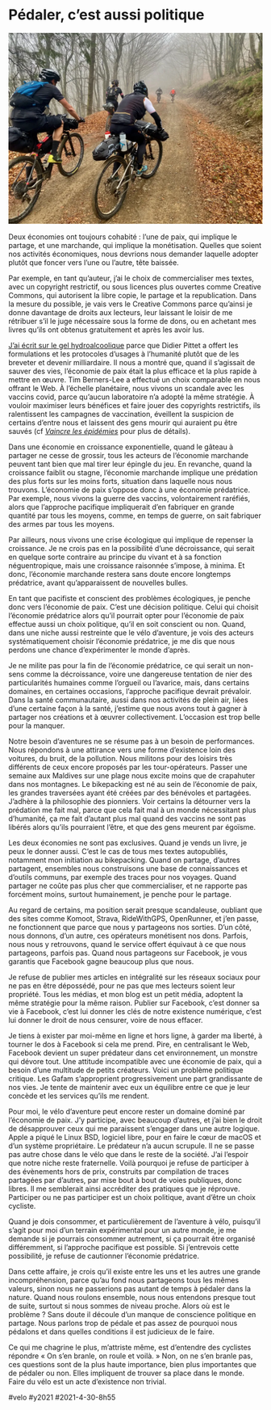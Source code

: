 # Pédaler, c’est aussi politique

![727](_i/IMG_8703.webp)

Deux économies ont toujours cohabité : l’une de paix, qui implique le partage, et une marchande, qui implique la monétisation. Quelles que soient nos activités économiques, nous devrions nous demander laquelle adopter plutôt que foncer vers l’une ou l’autre, tête baissée.

Par exemple, en tant qu’auteur, j’ai le choix de commercialiser mes textes, avec un copyright restrictif, ou sous licences plus ouvertes comme Creative Commons, qui autorisent la libre copie, le partage et la republication. Dans la mesure du possible, je vais vers le Creative Commons parce qu’ainsi je donne davantage de droits aux lecteurs, leur laissant le loisir de me rétribuer s’il le juge nécessaire sous la forme de dons, ou en achetant mes livres qu’ils ont obtenus gratuitement et après les avoir lus.

[J’ai écrit sur le gel hydroalcoolique](../../comments/page/le-geste-qui-sauve.md) parce que Didier Pittet a offert les formulations et les protocoles d’usages à l’humanité plutôt que de les breveter et devenir milliardaire. Il nous a montré que, quand il s’agissait de sauver des vies, l’économie de paix était la plus efficace et la plus rapide à mettre en œuvre. Tim Berners-Lee a effectué un choix comparable en nous offrant le Web. À l’échelle planétaire, nous vivons un scandale avec les vaccins covid, parce qu’aucun laboratoire n’a adopté la même stratégie. À vouloir maximiser leurs bénéfices et faire jouer des copyrights restrictifs, ils ralentissent les campagnes de vaccination, éveillent la suspicion de certains d’entre nous et laissent des gens mourir qui auraient pu être sauvés (cf *[Vaincre les épidémies](../../../../page/vaincre-les-epidemies.md)* pour plus de détails).

Dans une économie en croissance exponentielle, quand le gâteau à partager ne cesse de grossir, tous les acteurs de l’économie marchande peuvent tant bien que mal tirer leur épingle du jeu. En revanche, quand la croissance faiblit ou stagne, l’économie marchande implique une prédation des plus forts sur les moins forts, situation dans laquelle nous nous trouvons. L’économie de paix s’oppose donc à une économie prédatrice. Par exemple, nous vivons la guerre des vaccins, volontairement raréfiés, alors que l’approche pacifique impliquerait d’en fabriquer en grande quantité par tous les moyens, comme, en temps de guerre, on sait fabriquer des armes par tous les moyens.

Par ailleurs, nous vivons une crise écologique qui implique de repenser la croissance. Je ne crois pas en la possibilité d’une décroissance, qui serait en quelque sorte contraire au principe du vivant et à sa fonction néguentropique, mais une croissance raisonnée s’impose, à minima. Et donc, l’économie marchande restera sans doute encore longtemps prédatrice, avant qu’apparaissent de nouvelles bulles.

En tant que pacifiste et conscient des problèmes écologiques, je penche donc vers l’économie de paix. C’est une décision politique. Celui qui choisit l’économie prédatrice alors qu’il pourrait opter pour l’économie de paix effectue aussi un choix politique, qu’il en soit conscient ou non. Quand, dans une niche aussi restreinte que le vélo d’aventure, je vois des acteurs systématiquement choisir l’économie prédatrice, je me dis que nous perdons une chance d’expérimenter le monde d’après.

Je ne milite pas pour la fin de l’économie prédatrice, ce qui serait un non-sens comme la décroissance, voire une dangereuse tentation de nier des particularités humaines comme l’orgueil ou l’avarice, mais, dans certains domaines, en certaines occasions, l’approche pacifique devrait prévaloir. Dans la santé communautaire, aussi dans nos activités de plein air, liées d’une certaine façon à la santé, j’estime que nous avons tout à gagner à partager nos créations et à œuvrer collectivement. L’occasion est trop belle pour la manquer.

Notre besoin d’aventures ne se résume pas à un besoin de performances. Nous répondons à une attirance vers une forme d’existence loin des voitures, du bruit, de la pollution. Nous militons pour des loisirs très différents de ceux encore proposés par les tour-opérateurs. Passer une semaine aux Maldives sur une plage nous excite moins que de crapahuter dans nos montagnes. Le bikepacking est né au sein de l’économie de paix, les grandes traversées ayant été créées par des bénévoles et partagées. J’adhère à la philosophie des pionniers. Voir certains la détourner vers la prédation me fait mal, parce que cela fait mal à un monde nécessitant plus d’humanité, ça me fait d’autant plus mal quand des vaccins ne sont pas libérés alors qu’ils pourraient l’être, et que des gens meurent par égoïsme.

Les deux économies ne sont pas exclusives. Quand je vends un livre, je peux le donner aussi. C’est le cas de tous mes textes autopubliés, notamment mon initiation au bikepacking. Quand on partage, d’autres partagent, ensembles nous construisons une base de connaissances et d’outils communs, par exemple des traces pour nos voyages. Quand partager ne coûte pas plus cher que commercialiser, et ne rapporte pas forcément moins, surtout humainement, je penche pour le partage.

Au regard de certains, ma position serait presque scandaleuse, oubliant que des sites comme Komoot, Strava, RideWithGPS, OpenRunner, et j’en passe, ne fonctionnent que parce que nous y partageons nos sorties. D’un côté, nous donnons, d’un autre, ces opérateurs monétisent nos dons. Parfois, nous nous y retrouvons, quand le service offert équivaut à ce que nous partageons, parfois pas. Quand nous partageons sur Facebook, je vous garantis que Facebook gagne beaucoup plus que nous.

Je refuse de publier mes articles en intégralité sur les réseaux sociaux pour ne pas en être dépossédé, pour ne pas que mes lecteurs soient leur propriété. Tous les médias, et mon blog est un petit média, adoptent la même stratégie pour la même raison. Publier sur Facebook, c’est donner sa vie à Facebook, c’est lui donner les clés de notre existence numérique, c’est lui donner le droit de nous censurer, voire de nous effacer.

Je tiens à exister par moi-même en ligne et hors ligne, à garder ma liberté, à tourner le dos à Facebook si cela me prend. Pire, en centralisant le Web, Facebook devient un super prédateur dans cet environnement, un monstre qui dévore tout. Une attitude incompatible avec une économie de paix, qui a besoin d’une multitude de petits créateurs. Voici un problème politique critique. Les Gafam s’approprient progressivement une part grandissante de nos vies. Je tente de maintenir avec eux un équilibre entre ce que je leur concède et les services qu’ils me rendent.

Pour moi, le vélo d’aventure peut encore rester un domaine dominé par l’économie de paix. J’y participe, avec beaucoup d’autres, et j’ai bien le droit de désapprouver ceux qui me paraissent s’engager dans une autre logique. Apple a piqué le Linux BSD, logiciel libre, pour en faire le cœur de macOS et d’un système propriétaire. Le prédateur n’a aucun scrupule. Il ne se passe pas autre chose dans le vélo que dans le reste de la société. J’ai l’espoir que notre niche reste fraternelle. Voilà pourquoi je refuse de participer à des évènements hors de prix, construits par compilation de traces partagées par d’autres, par mise bout à bout de voies publiques, donc libres. Il me semblerait ainsi accréditer des pratiques que je réprouve. Participer ou ne pas participer est un choix politique, avant d’être un choix cycliste.

Quand je dois consommer, et particulièrement de l’aventure à vélo, puisqu’il s’agit pour moi d’un terrain expérimental pour un autre monde, je me demande si je pourrais consommer autrement, si ça pourrait être organisé différemment, si l’approche pacifique est possible. Si j’entrevois cette possibilité, je refuse de cautionner l’économie prédatrice.

Dans cette affaire, je crois qu’il existe entre les uns et les autres une grande incompréhension, parce qu’au fond nous partageons tous les mêmes valeurs, sinon nous ne passerions pas autant de temps à pédaler dans la nature. Quand nous roulons ensemble, nous nous entendons presque tout de suite, surtout si nous sommes de niveau proche. Alors où est le problème ? Sans doute il découle d’un manque de conscience politique en partage. Nous parlons trop de pédale et pas assez de pourquoi nous pédalons et dans quelles conditions il est judicieux de le faire.

Ce qui me chagrine le plus, m’attriste même, est d’entendre des cyclistes répondre « On s’en branle, on roule et voilà. » Non, on ne s’en branle pas, ces questions sont de la plus haute importance, bien plus importantes que de pédaler ou non. Elles impliquent de trouver sa place dans le monde. Faire du vélo est un acte d’existence non trivial.

#velo #y2021 #2021-4-30-8h55
